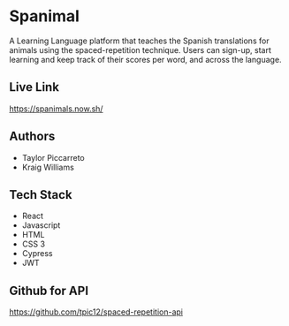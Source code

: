# Spanimal
A Learning Language platform that teaches the Spanish translations for animals using the spaced-repetition technique. Users can sign-up, start learning and keep track of their scores per word, and across the language. 

## Live Link
https://spanimals.now.sh/

## Authors
- Taylor Piccarreto
- Kraig Williams

## Tech Stack
- React
- Javascript
- HTML
- CSS 3
- Cypress
- JWT

## Github for API
https://github.com/tpic12/spaced-repetition-api
